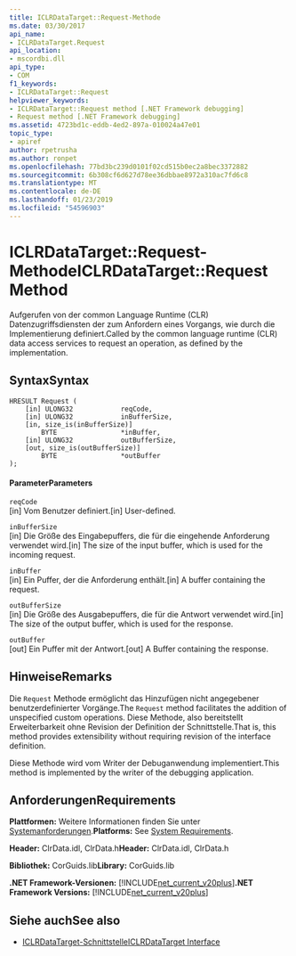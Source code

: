 ```yaml
---
title: ICLRDataTarget::Request-Methode
ms.date: 03/30/2017
api_name:
- ICLRDataTarget.Request
api_location:
- mscordbi.dll
api_type:
- COM
f1_keywords:
- ICLRDataTarget::Request
helpviewer_keywords:
- ICLRDataTarget::Request method [.NET Framework debugging]
- Request method [.NET Framework debugging]
ms.assetid: 4723bd1c-eddb-4ed2-897a-010024a47e01
topic_type:
- apiref
author: rpetrusha
ms.author: ronpet
ms.openlocfilehash: 77bd3bc239d0101f02cd515b0ec2a8bec3372882
ms.sourcegitcommit: 6b308cf6d627d78ee36dbbae8972a310ac7fd6c8
ms.translationtype: MT
ms.contentlocale: de-DE
ms.lasthandoff: 01/23/2019
ms.locfileid: "54596903"
---
```

# <a name="iclrdatatargetrequest-method"></a><span data-ttu-id="6300c-102">ICLRDataTarget::Request-Methode</span><span class="sxs-lookup"><span data-stu-id="6300c-102">ICLRDataTarget::Request Method</span></span>
<span data-ttu-id="6300c-103">Aufgerufen von der common Language Runtime (CLR) Datenzugriffsdiensten der zum Anfordern eines Vorgangs, wie durch die Implementierung definiert.</span><span class="sxs-lookup"><span data-stu-id="6300c-103">Called by the common language runtime (CLR) data access services to request an operation, as defined by the implementation.</span></span>  
  
## <a name="syntax"></a><span data-ttu-id="6300c-104">Syntax</span><span class="sxs-lookup"><span data-stu-id="6300c-104">Syntax</span></span>  
  
```  
HRESULT Request (  
    [in] ULONG32            reqCode,  
    [in] ULONG32            inBufferSize,  
    [in, size_is(inBufferSize)]   
        BYTE                *inBuffer,  
    [in] ULONG32            outBufferSize,  
    [out, size_is(outBufferSize)]   
        BYTE                *outBuffer  
);  
```  
  
#### <a name="parameters"></a><span data-ttu-id="6300c-105">Parameter</span><span class="sxs-lookup"><span data-stu-id="6300c-105">Parameters</span></span>  
 `reqCode`  
 <span data-ttu-id="6300c-106">[in] Vom Benutzer definiert.</span><span class="sxs-lookup"><span data-stu-id="6300c-106">[in] User-defined.</span></span>  
  
 `inBufferSize`  
 <span data-ttu-id="6300c-107">[in] Die Größe des Eingabepuffers, die für die eingehende Anforderung verwendet wird.</span><span class="sxs-lookup"><span data-stu-id="6300c-107">[in] The size of the input buffer, which is used for the incoming request.</span></span>  
  
 `inBuffer`  
 <span data-ttu-id="6300c-108">[in] Ein Puffer, der die Anforderung enthält.</span><span class="sxs-lookup"><span data-stu-id="6300c-108">[in] A buffer containing the request.</span></span>  
  
 `outBufferSize`  
 <span data-ttu-id="6300c-109">[in] Die Größe des Ausgabepuffers, die für die Antwort verwendet wird.</span><span class="sxs-lookup"><span data-stu-id="6300c-109">[in] The size of the output buffer, which is used for the response.</span></span>  
  
 `outBuffer`  
 <span data-ttu-id="6300c-110">[out] Ein Puffer mit der Antwort.</span><span class="sxs-lookup"><span data-stu-id="6300c-110">[out] A Buffer containing the response.</span></span>  
  
## <a name="remarks"></a><span data-ttu-id="6300c-111">Hinweise</span><span class="sxs-lookup"><span data-stu-id="6300c-111">Remarks</span></span>  
 <span data-ttu-id="6300c-112">Die `Request` Methode ermöglicht das Hinzufügen nicht angegebener benutzerdefinierter Vorgänge.</span><span class="sxs-lookup"><span data-stu-id="6300c-112">The `Request` method facilitates the addition of unspecified custom operations.</span></span> <span data-ttu-id="6300c-113">Diese Methode, also bereitstellt Erweiterbarkeit ohne Revision der Definition der Schnittstelle.</span><span class="sxs-lookup"><span data-stu-id="6300c-113">That is, this method provides extensibility without requiring revision of the interface definition.</span></span>  
  
 <span data-ttu-id="6300c-114">Diese Methode wird vom Writer der Debuganwendung implementiert.</span><span class="sxs-lookup"><span data-stu-id="6300c-114">This method is implemented by the writer of the debugging application.</span></span>  
  
## <a name="requirements"></a><span data-ttu-id="6300c-115">Anforderungen</span><span class="sxs-lookup"><span data-stu-id="6300c-115">Requirements</span></span>  
 <span data-ttu-id="6300c-116">**Plattformen:** Weitere Informationen finden Sie unter [Systemanforderungen](../../../../docs/framework/get-started/system-requirements.md).</span><span class="sxs-lookup"><span data-stu-id="6300c-116">**Platforms:** See [System Requirements](../../../../docs/framework/get-started/system-requirements.md).</span></span>  
  
 <span data-ttu-id="6300c-117">**Header:** ClrData.idl, ClrData.h</span><span class="sxs-lookup"><span data-stu-id="6300c-117">**Header:** ClrData.idl, ClrData.h</span></span>  
  
 <span data-ttu-id="6300c-118">**Bibliothek:** CorGuids.lib</span><span class="sxs-lookup"><span data-stu-id="6300c-118">**Library:** CorGuids.lib</span></span>  
  
 <span data-ttu-id="6300c-119">**.NET Framework-Versionen:** [!INCLUDE[net_current_v20plus](../../../../includes/net-current-v20plus-md.md)]</span><span class="sxs-lookup"><span data-stu-id="6300c-119">**.NET Framework Versions:** [!INCLUDE[net_current_v20plus](../../../../includes/net-current-v20plus-md.md)]</span></span>  
  
## <a name="see-also"></a><span data-ttu-id="6300c-120">Siehe auch</span><span class="sxs-lookup"><span data-stu-id="6300c-120">See also</span></span>
- [<span data-ttu-id="6300c-121">ICLRDataTarget-Schnittstelle</span><span class="sxs-lookup"><span data-stu-id="6300c-121">ICLRDataTarget Interface</span></span>](../../../../docs/framework/unmanaged-api/debugging/iclrdatatarget-interface.md)
